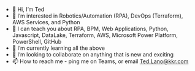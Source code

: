 - 👋 Hi, I’m Ted
- 👀 I’m interested in Robotics/Automation (RPA), DevOps (Terraform), AWS Services, and Python
- 🎁 I can teach you about RPA, BPM, Web Applications, Python, Javascript, DataLake, Terraform, AWS, Microsoft Power Platform, PowerShell, GitHub
- 🌱 I’m currently learning all the above
- 💞️ I’m looking to collaborate on anything that is new and exciting
- 📫 How to reach me - ping me on Teams, or email Ted.Lano@kkr.com

<!---
lanot-kkr/lanot-kkr is a ✨ special ✨ repository because its `README.md` (this file) appears on your GitHub profile.
You can click the Preview link to take a look at your changes.
--->
